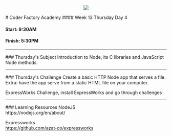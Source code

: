 <p align="center"><img src="https://github.com/coder-factory-academy/cf-guidline-css/blob/master/CFA.png"></p>
# Coder Factory Academy
#### Week 13 Thursday Day 4

#### Start: 9:30AM
#### Finish: 5:30PM
<hr>
### Thursday's Subject
Introduction to Node, its C libraries and JavaScript Node methods.

<hr>
### Thursday's Challenge
Create a basic HTTP Node app that serves a file.
Extra: have the app serve from a static HTML file on your computer.

ExpressWorks Challenge, install ExpressWorks and go through challenges

<hr>
### Learning Resources
NodeJS <br>
https://nodejs.org/en/about/

Expressworks <br>
https://github.com/azat-co/expressworks
